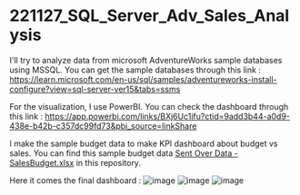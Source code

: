 # 221127_SQL_Server_Adv_Sales_Analysis

I'll try to analyze data from microsoft AdventureWorks sample databases using MSSQL.
You can get the sample databases through this link :
https://learn.microsoft.com/en-us/sql/samples/adventureworks-install-configure?view=sql-server-ver15&tabs=ssms

For the visualization, I use PowerBI. You can check the dashboard through this link :
https://app.powerbi.com/links/BXj6Uc1ifu?ctid=9add3b44-a0d9-438e-b42b-c357dc99fd73&pbi_source=linkShare

I make the sample budget data to make KPI dashboard about budget vs sales. You can find this sample budget data [Sent Over Data - SalesBudget.xlsx](https://github.com/fadhli123/221127_SQL_Server_Adv_Sales_Analysis/files/10166727/Sent.Over.Data.-.SalesBudget.xlsx) in this repository.

Here it comes the final dashboard :
![image](https://user-images.githubusercontent.com/110689945/205921275-93e264e1-ba8d-46fa-8b69-19cdd2bb5c38.png)
![image](https://user-images.githubusercontent.com/110689945/205921345-e54a84f0-79dc-403e-bba2-755045501302.png)
![image](https://user-images.githubusercontent.com/110689945/205921454-5c421cfe-a3fd-4d83-aefa-3b67447c9d18.png) 

